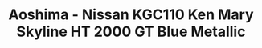 ---
layout: product
title: "Aoshima - Nissan KGC110 Ken Mary Skyline HT 2000 GT Blue Metallic"
price: "TBA" 
desc: "N/A"
img_path: "/assets/img/AO80429.jpg"
brand: "N/A"
available: false
special_offer: false
new: false
soon: false
cat: "010000"
subcat: "013700"
subsubcat: "0N/A"
sifra: "AO80429"
popular: true
---